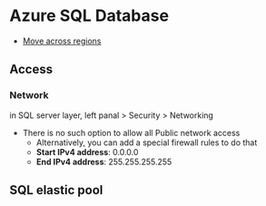 # Azure SQL Database

- [Move across regions](https://learn.microsoft.com/en-us/azure/resource-mover/tutorial-move-region-sql#move-sql-server)

## Access

### Network
in SQL server layer, left panal > Security > Networking
- There is no such option to allow all Public network access
   - Alternatively, you can add a special firewall rules to do that
   - **Start IPv4 address**: 0.0.0.0
   - **End IPv4 address**: 255.255.255.255

## SQL elastic pool
